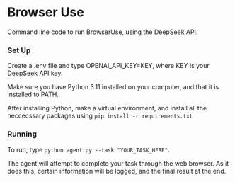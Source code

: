 # Browser Use
Command line code to run BrowserUse, using the DeepSeek API.

### Set Up
Create a .env file and type OPENAI_API_KEY=KEY, where KEY is your DeepSeek API key.

Make sure you have Python 3.11 installed on your computer, and that it is installed to PATH.

After installing Python, make a virtual environment, and install all the neccecssary packages using `pip install -r requirements.txt`

### Running
To run, type `python agent.py --task "YOUR_TASK_HERE"`.

The agent will attempt to complete your task through the web browser. As it does this, certain information will be logged, and the final result at the end.
